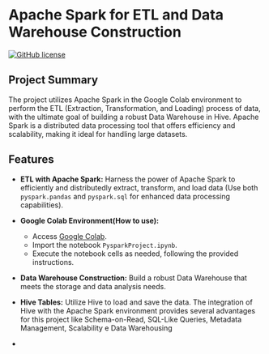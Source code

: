 # Apache Spark for ETL and Data Warehouse Construction

[![GitHub license](https://img.shields.io/badge/license-MIT-blue.svg)](LICENSE)

## Project Summary

The project utilizes Apache Spark in the Google Colab environment to perform the ETL (Extraction, Transformation, and Loading) process of data, with the ultimate goal of building a robust Data Warehouse in Hive. Apache Spark is a distributed data processing tool that offers efficiency and scalability, making it ideal for handling large datasets.

## Features

- **ETL with Apache Spark:** Harness the power of Apache Spark to efficiently and distributedly extract, transform, and load data (Use both `pyspark.pandas` and `pyspark.sql` for enhanced data processing capabilities).
  
- **Google Colab Environment(How to use):** 
   - Access [Google Colab](https://colab.research.google.com/).
   - Import the notebook `PysparkProject.ipynb`.
   - Execute the notebook cells as needed, following the provided instructions.

- **Data Warehouse Construction:** Build a robust Data Warehouse that meets the storage and data analysis needs.

- **Hive Tables:** Utilize Hive to load and save the data. The integration of Hive with the Apache Spark environment provides several advantages for this project like Schema-on-Read, SQL-Like Queries, Metadata Management, Scalability e Data Warehousing
- 
